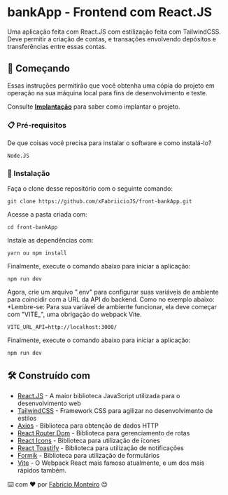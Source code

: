 # bankApp - Frontend com React.JS

Uma aplicação feita com React.JS com estilização feita com TailwindCSS. Deve permitir a criação de contas, e transações envolvendo depósitos e transferências entre essas contas.

## 🚀 Começando

Essas instruções permitirão que você obtenha uma cópia do projeto em operação na sua máquina local para fins de desenvolvimento e teste.

Consulte **[Implantação](#-implanta%C3%A7%C3%A3o)** para saber como implantar o projeto.

### 📋 Pré-requisitos

De que coisas você precisa para instalar o software e como instalá-lo?

```
Node.JS
```

### 🔧 Instalação

Faça o clone desse repositório com o seguinte comando:

```
git clone https://github.com/xFabriicioJS/front-bankApp.git
```

Acesse a pasta criada com:

```
cd front-bankApp
```

Instale as dependências com:

```
yarn ou npm install
```

Finalmente, execute o comando abaixo para iniciar a aplicação:

```
npm run dev
```

Agora, crie um arquivo ".env" para configurar suas variáveis de ambiente para coincidir com a URL da API do backend. Como no exemplo abaixo:
*Lembre-se: Para sua variável de ambiente funcionar, ela deve começar com "VITE_", uma obrigação do webpack Vite.

```
VITE_URL_API=http://localhost:3000/
```

Finalmente, execute o comando abaixo para iniciar a aplicação:

```
npm run dev
```

## 🛠️ Construído com

- [React.JS](https://pt-br.reactjs.org/) - A maior biblioteca JavaScript utilizada para o desenvolvimento web
- [TailwindCSS](https://expressjs.com/pt-br/) - Framework CSS para agilizar no desenvolvimento de estilos
- [Axios](https://axios-http.com/ptbr/docs/intro) - Biblioteca para obtenção de dados HTTP
- [React Router Dom](https://reactrouter.com/web/guides/quick-start) - Biblioteca para gerenciamento de rotas
- [React Icons](https://react-icons.github.io/react-icons/) - Biblioteca para utilização de ícones
- [React Toastify](https://fkhadra.github.io/react-toastify/introduction) - Biblioteca para utilização de notificações
- [Formik](https://formik.org/docs/overview) - Biblioteca para utilização de formulários
- [Vite](https://formik.org/docs/overview) - O Webpack React mais famoso atualmente, e um dos mais rápidos também.

⌨️ com ❤️ por [Fabricio Monteiro](https://github.com/xFabriicioJS) 😊
